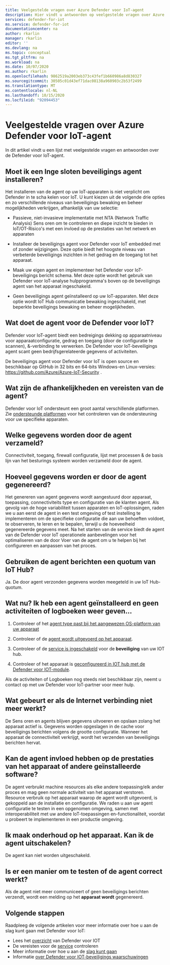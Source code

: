 ```yaml
---
title: Veelgestelde vragen over Azure Defender voor IoT-agent
description: Hier vindt u antwoorden op veelgestelde vragen over Azure Defender voor IoT-agent.
services: defender-for-iot
ms.service: defender-for-iot
documentationcenter: na
author: rkarlin
manager: rkarlin
editor: ''
ms.devlang: na
ms.topic: conceptual
ms.tgt_pltfrm: na
ms.workload: na
ms.date: 10/07/2020
ms.author: rkarlin
ms.openlocfilehash: 9862519a2003eb373c43fef1b660986a8d830327
ms.sourcegitcommit: 30505c01d43ef71dac08138a960903c2b53f2499
ms.translationtype: MT
ms.contentlocale: nl-NL
ms.lasthandoff: 10/15/2020
ms.locfileid: "92094453"
---
```

# <a name="azure-defender-for-iot-agent-frequently-asked-questions"></a>Veelgestelde vragen over Azure Defender voor IoT-agent

In dit artikel vindt u een lijst met veelgestelde vragen en antwoorden over de Defender voor IoT-agent.


## <a name="do-i-have-to-install-an-embedded-security-agent"></a>Moet ik een Inge sloten beveiligings agent installeren?

Het installeren van de agent op uw IoT-apparaten is niet verplicht om Defender in te scha kelen voor IoT. U kunt kiezen uit de volgende drie opties en zo verschillende niveaus van beveiligings bewaking en beheer mogelijkheden verkrijgen, afhankelijk van uw selectie:

- Passieve, niet-invasieve implementatie met NTA (Network Traffic Analysis) Sens oren om te controleren en diepe inzicht te bieden in IoT/OT-Risico's met een invloed op de prestaties van het netwerk en apparaten
- Installeer de beveiligings agent voor Defender voor IoT embedded met of zonder wijzigingen. Deze optie biedt het hoogste niveau van verbeterde beveiligings inzichten in het gedrag en de toegang tot het apparaat.

- Maak uw eigen agent en implementeer het Defender voor IoT-beveiligings bericht schema. Met deze optie wordt het gebruik van Defender voor IoT-analyse hulpprogramma's boven op de beveiligings agent van het apparaat ingeschakeld.

- Geen beveiligings agent geïnstalleerd op uw IoT-apparaten. Met deze optie wordt IoT Hub communicatie bewaking ingeschakeld, met beperkte beveiligings bewaking en beheer mogelijkheden.

## <a name="what-does-the-defender-for-iot-agent-do"></a>Wat doet de agent voor de Defender voor IoT?

Defender voor IoT-agent biedt een bedreigings dekking op apparaatniveau voor apparaatconfiguratie, gedrag en toegang (door de configuratie te scannen), &-verbinding te verwerken. De Defender voor IoT-beveiligings agent scant geen bedrijfsgerelateerde gegevens of activiteiten.

De beveiligings agent voor Defender voor IoT is open source en beschikbaar op GitHub in 32 bits en 64-bits Windows-en Linux-versies: https://github.com/Azure/Azure-IoT-Security .


## <a name="what-are-the-dependencies-and-prerequisites-of-the-agent"></a>Wat zijn de afhankelijkheden en vereisten van de agent?

Defender voor IoT ondersteunt een groot aantal verschillende platformen. Zie [ondersteunde platformen](how-to-deploy-agent.md) voor het controleren van de ondersteuning voor uw specifieke apparaten.

## <a name="which-data-is-collected-by-the-agent"></a>Welke gegevens worden door de agent verzameld?

Connectiviteit, toegang, firewall configuratie, lijst met processen & de basis lijn van het besturings systeem worden verzameld door de agent.

## <a name="how-much-data-will-the-agent-generate"></a>Hoeveel gegevens worden er door de agent gegenereerd?

Het genereren van agent gegevens wordt aangestuurd door apparaat, toepassing, connectiviteits type en configuratie van de klanten agent. Als gevolg van de hoge variabiliteit tussen apparaten en IoT-oplossingen, raden we u aan eerst de agent in een test omgeving of test instelling te implementeren om de specifieke configuratie die aan uw behoeften voldoet, te observeren, te leren en te bepalen, terwijl u de hoeveelheid gegenereerde gegevens meet. Na het starten van de service biedt de agent van de Defender voor IoT operationele aanbevelingen voor het optimaliseren van de door Voer van de agent om u te helpen bij het configureren en aanpassen van het proces.

## <a name="do-agent-messages-use-up-quota-from-iot-hub"></a>Gebruiken de agent berichten een quotum van IoT Hub?

Ja. De door agent verzonden gegevens worden meegeteld in uw IoT Hub-quotum.

## <a name="what-next-ive-installed-an-agent-and-dont-see-any-activities-or-logs"></a>Wat nu? Ik heb een agent geïnstalleerd en geen activiteiten of logboeken weer geven...

1. Controleer of het [agent type past bij het aangewezen OS-platform van uw apparaat](how-to-deploy-agent.md)

1. Controleer of de [agent wordt uitgevoerd op het apparaat](how-to-agent-configuration.md).

1. Controleer of de [service is ingeschakeld](quickstart-onboard-iot-hub.md) voor de **beveiliging** van uw IOT hub.

1. Controleer of het apparaat is [geconfigureerd in IOT hub met de Defender voor IOT-module](quickstart-create-security-twin.md).

Als de activiteiten of Logboeken nog steeds niet beschikbaar zijn, neemt u contact op met uw Defender voor IoT-partner voor meer hulp.

## <a name="what-happens-when-the-internet-connection-stops-working"></a>Wat gebeurt er als de Internet verbinding niet meer werkt?

De Sens oren en agents blijven gegevens uitvoeren en opslaan zolang het apparaat actief is. Gegevens worden opgeslagen in de cache voor beveiligings berichten volgens de grootte configuratie. Wanneer het apparaat de connectiviteit verkrijgt, wordt het verzenden van beveiligings berichten hervat.

## <a name="can-the-agent-affect-the-performance-of-the-device-or-other-installed-software"></a>Kan de agent invloed hebben op de prestaties van het apparaat of andere geïnstalleerde software?

De agent verbruikt machine resources als elke andere toepassing/elk ander proces en mag geen normale activiteit van het apparaat verstoren. Resource verbruik op het apparaat waarop de agent wordt uitgevoerd, is gekoppeld aan de installatie en configuratie. We raden u aan uw agent configuratie te testen in een opgenomen omgeving, samen met interoperabiliteit met uw andere IoT-toepassingen en-functionaliteit, voordat u probeert te implementeren in een productie omgeving.

## <a name="im-making-some-maintenance-on-the-device-can-i-turn-off-the-agent"></a>Ik maak onderhoud op het apparaat. Kan ik de agent uitschakelen?

De agent kan niet worden uitgeschakeld.

## <a name="is-there-a-way-to-test-if-the-agent-is-working-correctly"></a>Is er een manier om te testen of de agent correct werkt?

Als de agent niet meer communiceert of geen beveiligings berichten verzendt, wordt een melding op het **apparaat wordt** gegenereerd.



## <a name="next-steps"></a>Volgende stappen

Raadpleeg de volgende artikelen voor meer informatie over hoe u aan de slag kunt gaan met Defender voor IoT:

- Lees het [overzicht](overview.md) van Defender voor IOT
- De vereisten voor de [service](service-prerequisites.md) controleren
- Meer informatie over hoe u aan de [slag kunt gaan](getting-started.md)
- Informatie [over Defender voor IOT-beveiligings waarschuwingen](concept-security-alerts.md)
